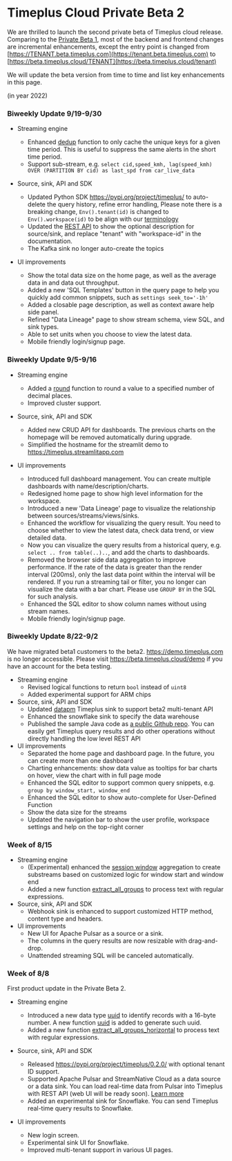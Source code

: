 # Timeplus Cloud Private Beta 2

We are thrilled to launch the second private beta of Timeplus cloud release. Comparing to the [Private Beta 1](/private-beta-1), most of the backend and frontend changes are incremental enhancements, except the entry point is changed from [https://TENANT.beta.timeplus.com](https://tenant.beta.timeplus.com) to [https://beta.timeplus.cloud/TENANT](https://beta.timeplus.cloud/tenant)

We will update the beta version from time to time and list key enhancements in this page.

(in year 2022)

### Biweekly Update 9/19-9/30

* Streaming engine
  * Enhanced [dedup](/functions#dedup) function to only cache the unique keys for a given time period. This is useful to suppress the same alerts in the short time period.
  * Support sub-stream, e.g. `select cid,speed_kmh, lag(speed_kmh) OVER (PARTITION BY cid) as last_spd from car_live_data`
* Source, sink, API and SDK
  * Updated Python SDK https://pypi.org/project/timeplus/ to auto-delete the query history, refine error handling, Please note there is a breaking change, `Env().tenant(id)` is changed to `Env().workspace(id)` to be align with our [terminology](/glossary#workspace)
  * Updated the [REST API](/rest) to show the optional description for source/sink, and replace "tenant" with "workspace-id" in the documentation.
  * The Kafka sink no longer auto-create the topics

* UI improvements
  * Show the total data size on the home page, as well as the average data in and data out throughput.
  * Added a new 'SQL Templates' button in the query page to help you quickly add common snippets, such as `settings seek_to='-1h'`
  * Added a closable page description, as well as context aware help side panel.
  * Refined "Data Lineage" page to show stream schema, view SQL, and sink types.
  * Able to set units when you choose to view the latest data.
  * Mobile friendly login/signup page.

### Biweekly Update 9/5-9/16

* Streaming engine
  * Added a [round](/functions#round) function to round a value to a specified number of decimal places.
  * Improved cluster support.
* Source, sink, API and SDK
  * Added new CRUD API for dashboards. The previous charts on the homepage will be removed automatically during upgrade.
  * Simplified the hostname for the streamlit demo to https://timeplus.streamlitapp.com

* UI improvements
  * Introduced full dashboard management. You can create multiple dashboards with name/description/charts.
  * Redesigned home page to show high level information for the workspace.
  * Introduced a new 'Data Lineage' page to visualize the relationship between sources/streams/views/sinks.
  * Enhanced the workflow for visualizing the query result. You need to choose whether to view the latest data, check data trend, or view detailed data.
  * Now you can visualize the query results from a historical query, e.g. `select .. from table(..)..`, and add the charts to dashboards.
  * Removed the browser side data aggregation to improve performance. If the rate of the data is greater than the render interval (200ms), only the last data point within the interval will be rendered.  If you run a streaming tail or filter, you no longer can visualize the data with a bar chart. Please use `GROUP BY` in the SQL for such analysis.
  * Enhanced the SQL editor to show column names without using stream names.
  * Mobile friendly login/signup page.

###  Biweekly Update 8/22-9/2

We have migrated beta1 customers to the beta2. https://demo.timeplus.com is no longer accessible. Please visit https://beta.timeplus.cloud/demo if you have an account for the beta testing.

* Streaming engine
  * Revised logical functions to return `bool` instead of `uint8`
  * Added experimental support for ARM chips
* Source, sink, API and SDK
  * Updated [datapm](https://datapm.io/docs/quick-start/) Timeplus sink to support beta2 multi-tenant API
  * Enhanced the snowflake sink to specify the data warehouse
  * Published the sample Java code as [a public Github repo](https://github.com/timeplus-io/java-demo). You can easily get Timeplus query results and do other operations without directly handling the low level REST API
* UI improvements
  * Separated the home page and dashboard page. In the future, you can create more than one dashboard
  * Charting enhancements: show data value as tooltips for bar charts on hover, view the chart with in full page mode
  * Enhanced the SQL editor to support common query snippets, e.g. `group by window_start, window_end`
  * Enhanced the SQL editor to show auto-complete for User-Defined Function
  * Show the data size for the streams
  * Updated the navigation bar to show the user profile, workspace settings and help on the top-right corner

###  Week of 8/15

* Streaming engine
  * (Experimental) enhanced the [session window](/functions_for_streaming#session) aggregation to create substreams based on customized logic for window start and window end
  * Added a new function [extract_all_groups](/functions#extract_all_groups) to process text with regular expressions.
* Source, sink, API and SDK
  * Webhook sink is enhanced to support customized HTTP method, content type and headers.
* UI improvements
  * New UI for Apache Pulsar as a source or a sink.
  * The columns in the query results are now resizable with drag-and-drop.
  * Unattended streaming SQL will be canceled automatically.

###  Week of 8/8

First product update in the Private Beta 2.

* Streaming engine
  * Introduced a new data type [uuid](/datatypes) to identify records with a 16-byte number. A new function [uuid](/functions#uuid) is added to generate such uuid.
  * Added a new function [extract_all_groups_horizontal](/functions#extract_all_groups_horizontal) to process text with regular expressions.

* Source, sink, API and SDK
  * Released https://pypi.org/project/timeplus/0.2.0/ with optional tenant ID support.
  * Supported Apache Pulsar and StreamNative Cloud as a data source or a data sink. You can load real-time data from Pulsar into Timeplus with REST API (web UI will be ready soon). [Learn more](/ingestion#pulsar)
  * Added an experimental sink for Snowflake. You can send Timeplus real-time query results to Snowflake.
* UI improvements
  * New login screen.
  * Experimental sink UI for Snowflake.
  * Improved multi-tenant support in various UI pages.
